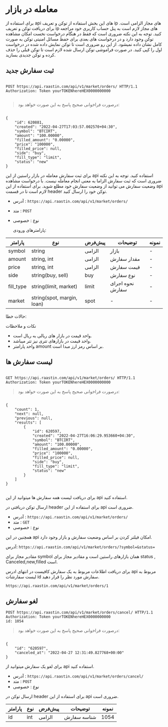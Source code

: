 # معامله در بازار


برای استفاده از api های این بخش استفاده از  توکن و تعریف ip های مجاز الزامی است. برای دریافت توکن و تعریف ip های مجاز لازم است به پنل حساب کاربری خود مراجعه کنید. توجه به این نکته ضروری است که فقط در هنگام درخواست نخست امکان مشاهده توکن وجود دارد و در درخواست های بعدی برای حفظ مسائل امنیتی توکن به صورت کامل نشان داده نمیشود. از این رو ضروری است تا توکن نمایش داده شده در درخواست اول را کپی کنید. در صورت فراموشی توکن ارسال شده لازم است تا توکن قبلی را حذف کرده و توکن جدیدی بسازید.


## ثبت سفارش جدید

```plane

POST https://api.raastin.com/api/v1/market/orders/ HTTP/1.1
Authorization: Token yourTOKENhereHEX0000000000


```

> درصورت فراخوانی صحیح پاسخ به این صورت خواهد بود:

```plane

{
    "id": 620881,
    "created": "2022-04-27T17:03:57.002570+04:30",
    "symbol": "BTCIRT",
    "amount": "100.00000",
    "filled_amount": "0.00000",
    "price": "100000",
    "filled_price": null,
    "side": "buy",
    "fill_type": "limit",
    "status": "new"
}

```

برای ثبت سفارش معامله در بازار راستین از این api استفاده کنید. توجه به این نکته ضروری است که ثبت سفارش الزاما به معنی انجام معامله نیست. با درخواست مشاهده وضعیت سفارش می توانید از وضعیت سفارش خود مطلع شوید.
برای استفاده از این api لازم است تا در قسمت header توکن خود را ارسال کنید.


- آدرس : `https://api.raastin.com/api/v1/market/orders/`
- متد : `POST`
- نوع :‌ خصوصی


  پارامترهای ورودی:

پارامتر     | نوع    | پیش‌فرض   |   توضیحات     | نمونه
----------- | ----   | ------   |   ---------   | -----
symbol | string | الزامی | بازار| -
amount | string, int | الزامی | مقدار سفارش| -
price | string, int | الزامی | قیمت سفارش| -
side | string(buy, sell) | buy | نوع سفارش| -
fill_type | string(limit, market) | limit | نحوه اجرای سفارش| -
market | string(spot, margin, loan) | spot | - | -

حالات خطا: 
<aside class="warning">
نکات و ملاحظات

- واحد قیمت در بازار های ریالی به ریال است. 
- واحد قیمت در بازارهای تتری نیز تتر میباشد.
- واحد پارامتر amount بر اساس رمز ارز مبدا است.
</aside>


## لیست سفارش ها



```plane

GET https://api.raastin.com/api/v1/market/orders/ HTTP/1.1
Authorization: Token yourTOKENhereHEX0000000000

```


> درصورت فراخوانی صحیح پاسخ به این صورت خواهد بود:

```plane

{
    "count": 1,
    "next": null,
    "previous": null,
    "results": [
        {
            "id": 620597,
            "created": "2022-04-27T16:06:29.953660+04:30",
            "symbol": "BTCIRT",
            "amount": "100.00000",
            "filled_amount": "0.00000",
            "price": "100000",
            "filled_price": null,
            "side": "buy",
            "fill_type": "limit",
            "status": "new"
        }
    ]
}


```

 برای دریافت لیست همه  سفارش ها میتوانید از این api استفاده کنید.

ارسال توکن دریافتی در header برای استفاده از این api ضروری است.

- آدرس : `https://api.raastin.com/api/v1/market/orders/`
- متد : `GET`
- نوع :‌ خصوصی


همچنین در این api امکان فیلتر کردن بر اساس وضعیت سفارش و بازار وجود دارد.

آدرس:
`https://api.raastin.com/api/v1/market/orders/?symbol=&status=`

مقادیر مجاز برای symbol همان بازارهای راستین است و مقادیر مجاز برای status , 
Canceled,new,filled 
 است.

برای دریافت اطلاعات مربوط به یک سفارش کافیست در انتهای ادرس api مربوط به لیست سفارشات id سفارش مورد نظر را قرار دهید.

`https://api.raastin.com/api/v1/market/orders/1`


## لغو سفارش



```plane
POST https://api.raastin.com/api/v1/market/orders/cancel/ HTTP/1.1
Authorization: Token yourTOKENhereHEX0000000000
id: 1054

```


> درصورت فراخوانی صحیح پاسخ به این صورت خواهد بود:

```plane

{
    "id": "620597",
    "canceled_at": "2022-04-27 12:31:49.827768+00:00"
}

```

برای لغو یک سفارش میتوانید از  api استفاده کنید.


- آدرس : `https://api.raastin.com/api/v1/market/orders/cancel/`
- متد : `POST`
- نوع :‌ خصوصی




ارسال توکن در header برای استفاده از این api ضروری است.


پارامتر     | نوع    | پیش‌فرض   |   توضیحات     | نمونه
----------- | ----   | ------   |   ---------   | -----
id | int | الزامی | شناسه سفارش| 1054
